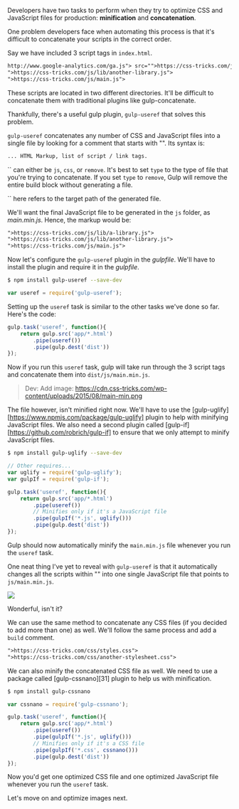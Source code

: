 Developers have two tasks to perform when they try to optimize CSS and JavaScript files for production: **minification** and **concatenation**. 

One problem developers face when automating this process is that it's difficult to concatenate your scripts in the correct order. 

Say we have included 3 script tags in `index.html`.

```html
http://www.google-analytics.com/ga.js"> src="">https://css-tricks.com/js/lib/a-library.js">
">https://css-tricks.com/js/lib/another-library.js">
">https://css-tricks.com/js/main.js">
```

These scripts are located in two different directories. It'll be difficult to concatenate them with traditional plugins like gulp-concatenate. 

Thankfully, there's a useful gulp plugin, `gulp-useref` that solves this problem. 

`gulp-useref` concatenates any number of CSS and JavaScript files into a single file by looking for a comment that starts with "". Its syntax is: 
​    
```html   
... HTML Markup, list of script / link tags.
```

`` can either be `js`, `css`, or `remove`. It's best to set `type` to the type of file that you're trying to concatenate. If you set `type` to `remove`, Gulp will remove the entire build block without generating a file. 

`` here refers to the target path of the generated file.

We'll want the final JavaScript file to be generated in the `js` folder, as *main.min.js*. Hence, the markup would be: 

```html
">https://css-tricks.com/js/lib/a-library.js">
">https://css-tricks.com/js/lib/another-library.js">
">https://css-tricks.com/js/main.js">
```

Now let's configure the `gulp-useref` plugin in the *gulpfile*. We'll have to install the plugin and require it in the *gulpfile*.
​    
```bash 
$ npm install gulp-useref --save-dev
```

```javascript
var useref = require('gulp-useref');
```

Setting up the `useref` task is similar to the other tasks we've done so far. Here's the code: 
​    
```javascript    
gulp.task('useref', function(){
	return gulp.src('app/*.html')
		.pipe(useref())
		.pipe(gulp.dest('dist'))
});
```

Now if you run this `useref` task, gulp will take run through the 3 script tags and concatenate them into `dist/js/main.min.js`. 

>Dev: Add image: https://cdn.css-tricks.com/wp-content/uploads/2015/08/main-min.png

The file however, isn't minified right now. We'll have to use the [gulp-uglify][https://www.npmjs.com/package/gulp-uglify] plugin to help with minifying JavaScript files. We also need a second plugin called [gulp-if][https://github.com/robrich/gulp-if] to ensure that we only attempt to minify JavaScript files. 
​    
```bash    
$ npm install gulp-uglify --save-dev 
```

```javascript
// Other requires...
var uglify = require('gulp-uglify');
var gulpIf = require('gulp-if');

gulp.task('useref', function(){
	return gulp.src('app/*.html')
		.pipe(useref())
		// Minifies only if it's a JavaScript file
		.pipe(gulpIf('*.js', uglify()))
		.pipe(gulp.dest('dist'))
});
```

Gulp should now automatically minify the `main.min.js` file whenever you run the `useref` task. 

One neat thing I've yet to reveal with `gulp-useref` is that it automatically changes all the scripts within "" into one single JavaScript file that points to `js/main.min.js`. 

![](https://storage.googleapis.com/codevolve-assets/internal/courses/Gulp/25.png)

Wonderful, isn't it? 

We can use the same method to concatenate any CSS files (if you decided to add more than one) as well. We'll follow the same process and add a `build` comment. 
​    
```HTML
">https://css-tricks.com/css/styles.css">
">https://css-tricks.com/css/another-stylesheet.css">
```

We can also minify the concatenated CSS file as well. We need to use a package called [gulp-cssnano][31] plugin to help us with minification.
​    
```bash    
$ npm install gulp-cssnano
```

```javascript
var cssnano = require('gulp-cssnano');

gulp.task('useref', function(){
	return gulp.src('app/*.html')
		.pipe(useref())
		.pipe(gulpIf('*.js', uglify()))
		// Minifies only if it's a CSS file
		.pipe(gulpIf('*.css', cssnano()))
		.pipe(gulp.dest('dist'))
});
```

Now you'd get one optimized CSS file and one optimized JavaScript file whenever you run the `useref` task. 

Let's move on and optimize images next. 